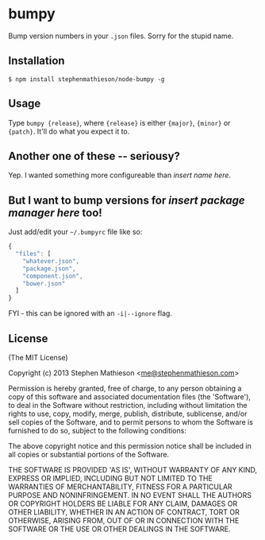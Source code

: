 
# bumpy

  Bump version numbers in your `.json` files.  Sorry for the stupid name.

## Installation

    $ npm install stephenmathieson/node-bumpy -g

## Usage

  Type `bumpy {release}`, where `{release}` is either `{major}`, `{minor}` or `{patch}`.  It'll do what you expect it to.

## Another one of these -- seriousy?

  Yep.  I wanted something more configureable than *insert name here*.

## But I want to bump versions for *insert package manager here* too!

  Just add/edit your `~/.bumpyrc` file like so:

```js
{
  "files": [
    "whatever.json",
    "package.json",
    "component.json",
    "bower.json"
  ]
}
```

  FYI - this can be ignored with an `-i|--ignore` flag.

## License 

(The MIT License)

Copyright (c) 2013 Stephen Mathieson &lt;me@stephenmathieson.com&gt;

Permission is hereby granted, free of charge, to any person obtaining
a copy of this software and associated documentation files (the
'Software'), to deal in the Software without restriction, including
without limitation the rights to use, copy, modify, merge, publish,
distribute, sublicense, and/or sell copies of the Software, and to
permit persons to whom the Software is furnished to do so, subject to
the following conditions:

The above copyright notice and this permission notice shall be
included in all copies or substantial portions of the Software.

THE SOFTWARE IS PROVIDED 'AS IS', WITHOUT WARRANTY OF ANY KIND,
EXPRESS OR IMPLIED, INCLUDING BUT NOT LIMITED TO THE WARRANTIES OF
MERCHANTABILITY, FITNESS FOR A PARTICULAR PURPOSE AND NONINFRINGEMENT.
IN NO EVENT SHALL THE AUTHORS OR COPYRIGHT HOLDERS BE LIABLE FOR ANY
CLAIM, DAMAGES OR OTHER LIABILITY, WHETHER IN AN ACTION OF CONTRACT,
TORT OR OTHERWISE, ARISING FROM, OUT OF OR IN CONNECTION WITH THE
SOFTWARE OR THE USE OR OTHER DEALINGS IN THE SOFTWARE.